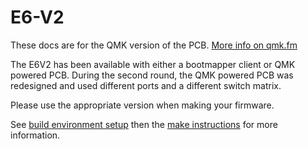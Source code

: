 # E6-V2

These docs are for the QMK version of the PCB. [More info on qmk.fm](http://qmk.fm/)

The E6V2 has been available with either a bootmapper client or QMK powered PCB. During the second round, the QMK powered PCB was redesigned and used different ports and a different switch matrix. 

Please use the appropriate version when making your firmware. 

See [build environment setup](https://docs.qmk.fm/build_environment_setup.html) then the [make instructions](https://docs.qmk.fm/make_instructions.html) for more information.

